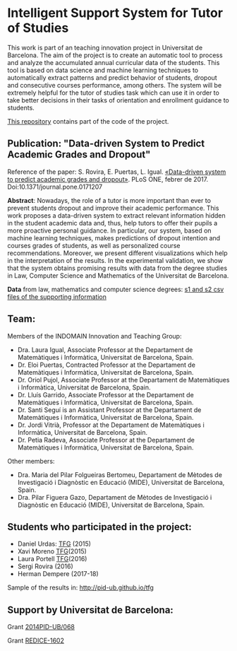 
Intelligent Support System for Tutor of Studies
================================================

This work is part of an teaching innovation project in Universitat de Barcelona. 
The aim of the project is to create an automatic tool to process and analyze the accumulated annual curricular data of the students.
This tool is based on data science and machine learning techniques to automatically extract patterns and predict behavior of students, dropout and consecutive courses performance, among others.
The system will be extremely helpful for the tutor of studies task which can use it in order to take better decisions in their tasks of orientation and enrollment guidance to students.

[This repository](https://github.com/pid-ub/pid-UB) contains part of the code of the project.


## Publication: "Data-driven System to Predict Academic Grades and Dropout"

Reference of the paper: S. Rovira, E. Puertas, L. Igual. [«Data-driven system to predict academic grades and dropout»](http://journals.plos.org/plosone/article?id=10.1371/journal.pone.0171207). PLoS ONE, febrer de 2017. Doi:10.1371/journal.pone.0171207

**Abstract**:
Nowadays, the role of a tutor is more important than ever to prevent students dropout and improve their academic performance. This work proposes a data-driven system to
extract relevant information hidden in the student academic data and, thus, help tutors to offer their pupils a more proactive personal guidance. In particular, our system,
based on machine learning techniques, makes predictions of dropout intention and courses grades of students, as well as personalized course recommendations. Moreover,
we present different visualizations which help in the interpretation of the results. In the experimental validation, we show that the system obtains promising results with data
from the degree studies in Law, Computer Science and Mathematics of the Universitat de Barcelona.

**Data** from law, mathematics and computer science degrees: [s1 and s2 csv files of the supporting information](http://journals.plos.org/plosone/article?id=10.1371/journal.pone.0171207#sec022)

## Team:

Members of the INDOMAIN Innovation and Teaching Group:
- Dra. Laura Igual, Associate Professor at the Departament de Matemàtiques i Informàtica, Universitat de Barcelona, Spain. 
- Dr. Eloi Puertas, Contracted Professor at the Departament de Matemàtiques i Informàtica, Universitat de Barcelona, Spain. 
- Dr. Oriol Pujol, Associate Professor at the Departament de Matemàtiques i Informàtica, Universitat de Barcelona, Spain. 
- Dr. Lluís Garrido, Associate Professor at the Departament de Matemàtiques i Informàtica, Universitat de Barcelona, Spain. 
- Dr. Santi Seguí is an Assistant Professor at the Departament de Matemàtiques i Informàtica, Universitat de Barcelona, Spain. 
- Dr. Jordi Vitrià, Professor at the Departament de Matemàtiques i Informàtica, Universitat de Barcelona, Spain. 
- Dr. Petia Radeva, Associate Professor at the Departament de Matemàtiques i Informàtica, Universitat de Barcelona, Spain. 

Other members:
- Dra. Maria del Pilar Folgueiras Bertomeu, Departament de Mètodes de Investigació i Diagnòstic en Educació (MIDE), Universitat de Barcelona, Spain. 
- Dra. Pilar Figuera Gazo, Departament de Mètodes de Investigació i Diagnòstic en Educació (MIDE), Universitat de Barcelona, Spain. 


## Students who participated in the project:

- Daniel Urdas: [TFG](http://diposit.ub.edu/dspace/handle/2445/68450) (2015)
- Xavi Moreno [TFG](http://diposit.ub.edu/dspace/handle/2445/67262)(2015)
- Laura Portell [TFG](http://diposit.ub.edu/dspace/handle/2445/105682)(2016)
- Sergi Rovira (2016)
- Herman Dempere (2017-18)

Sample of the results in: http://pid-ub.github.io/tfg


## Support by Universitat de Barcelona:

Grant [2014PID-UB/068](http://mid.ub.edu/webpmid/content/sistema-intel%E2%80%A2ligent-de-suport-al-tutor-d%E2%80%99estudis)

Grant [REDICE-1602](http://www.ub.edu/ice/node/79)



